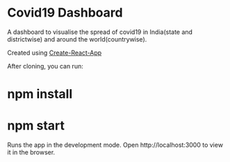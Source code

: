 # Covid19 Dashboard
A dashboard to visualise the spread of covid19 in India(state and districtwise) and around the world(countrywise).


Created using <a href="https://reactjs.org/" >Create-React-App</a>

After cloning, you can run:

# npm install

# npm start



Runs the app in the development mode.
Open http://localhost:3000 to view it in the browser.





